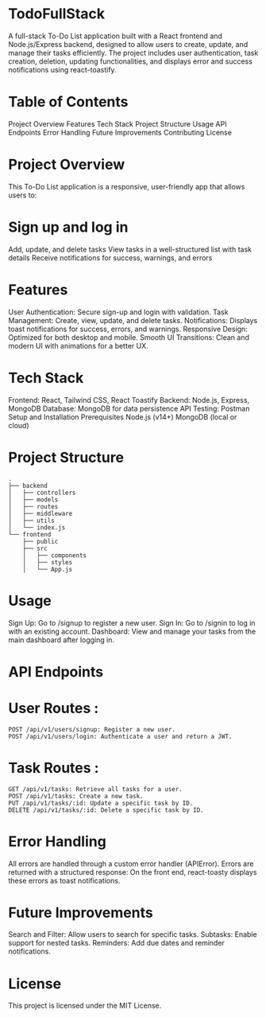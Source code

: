 # TodoFullStack
A full-stack To-Do List application built with a React frontend and Node.js/Express backend, designed to allow users to create, update, and manage their tasks efficiently. The project includes user authentication, task creation, deletion, updating functionalities, and displays error and success notifications using react-toastify.

# Table of Contents
  Project Overview
  Features
  Tech Stack
  Project Structure
  Usage
  API Endpoints
  Error Handling
  Future Improvements
  Contributing
  License
  
# Project Overview
This To-Do List application is a responsive, user-friendly app that allows users to:

# Sign up and log in
Add, update, and delete tasks
View tasks in a well-structured list with task details
Receive notifications for success, warnings, and errors

# Features
User Authentication: Secure sign-up and login with validation.
Task Management: Create, view, update, and delete tasks.
Notifications: Displays toast notifications for success, errors, and warnings.
Responsive Design: Optimized for both desktop and mobile.
Smooth UI Transitions: Clean and modern UI with animations for a better UX.

# Tech Stack
Frontend: React, Tailwind CSS, React Toastify
Backend: Node.js, Express, MongoDB
Database: MongoDB for data persistence
API Testing: Postman
Setup and Installation
Prerequisites
Node.js (v14+)
MongoDB (local or cloud)

# Project Structure
    .
    ├── backend
    │   ├── controllers
    │   ├── models
    │   ├── routes
    │   ├── middleware
    │   ├── utils
    │   └── index.js
    └── frontend
        ├── public
        ├── src
        │   ├── components
        │   ├── styles
        │   └── App.js

    
# Usage
Sign Up: Go to /signup to register a new user.
Sign In: Go to /signin to log in with an existing account.
Dashboard: View and manage your tasks from the main dashboard after logging in.

# API Endpoints
# User Routes :
    POST /api/v1/users/signup: Register a new user.
    POST /api/v1/users/login: Authenticate a user and return a JWT.

# Task Routes :
    GET /api/v1/tasks: Retrieve all tasks for a user.
    POST /api/v1/tasks: Create a new task.
    PUT /api/v1/tasks/:id: Update a specific task by ID.
    DELETE /api/v1/tasks/:id: Delete a specific task by ID.

# Error Handling
All errors are handled through a custom error handler (APIError). Errors are returned with a structured response:
On the front end, react-toasty displays these errors as toast notifications.

# Future Improvements
Search and Filter: Allow users to search for specific tasks.
Subtasks: Enable support for nested tasks.
Reminders: Add due dates and reminder notifications.

# License
This project is licensed under the MIT License.
